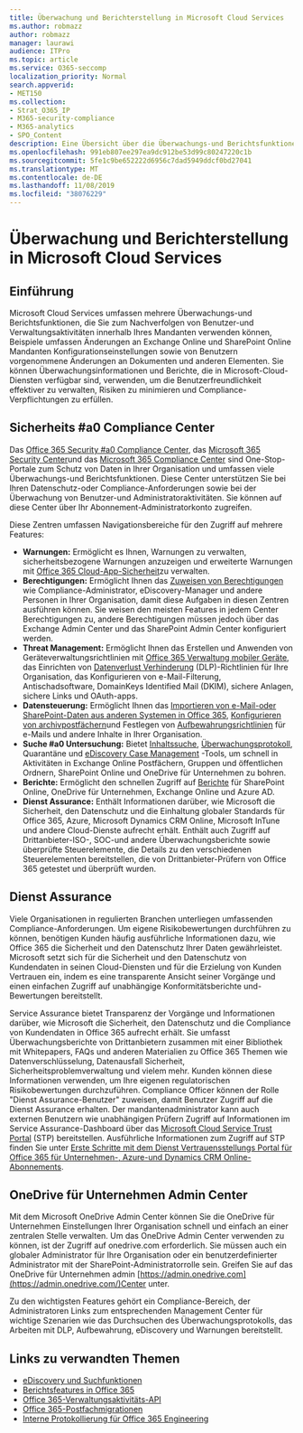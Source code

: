 ```yaml
---
title: Überwachung und Berichterstellung in Microsoft Cloud Services
ms.author: robmazz
author: robmazz
manager: laurawi
audience: ITPro
ms.topic: article
ms.service: O365-seccomp
localization_priority: Normal
search.appverid:
- MET150
ms.collection:
- Strat_O365_IP
- M365-security-compliance
- M365-analytics
- SPO_Content
description: Eine Übersicht über die Überwachungs-und Berichtsfunktionen in Office 365, Microsoft 365 und Service Assurance.
ms.openlocfilehash: 991eb807ee297ea9dc912be53d99c80247220c1b
ms.sourcegitcommit: 5fe1c9be652222d6956c7dad5949ddcf0bd27041
ms.translationtype: MT
ms.contentlocale: de-DE
ms.lasthandoff: 11/08/2019
ms.locfileid: "38076229"
---
```

# <a name="auditing-and-reporting-in-microsoft-cloud-services"></a>Überwachung und Berichterstellung in Microsoft Cloud Services

## <a name="introduction"></a>Einführung

Microsoft Cloud Services umfassen mehrere Überwachungs-und Berichtsfunktionen, die Sie zum Nachverfolgen von Benutzer-und Verwaltungsaktivitäten innerhalb Ihres Mandanten verwenden können, Beispiele umfassen Änderungen an Exchange Online und SharePoint Online Mandanten Konfigurationseinstellungen sowie von Benutzern vorgenommene Änderungen an Dokumenten und anderen Elementen. Sie können Überwachungsinformationen und Berichte, die in Microsoft-Cloud-Diensten verfügbar sind, verwenden, um die Benutzerfreundlichkeit effektiver zu verwalten, Risiken zu minimieren und Compliance-Verpflichtungen zu erfüllen.

## <a name="security--compliance-centers"></a>Sicherheits #a0 Compliance Center

Das [Office 365 Security #a0 Compliance Center](https://protection.office.com), das [Microsoft 365 Security Center](https://security.microsoft.com)und das [Microsoft 365 Compliance Center](https://compliance.microsoft.com) sind One-Stop-Portale zum Schutz von Daten in Ihrer Organisation und umfassen viele Überwachungs-und Berichtsfunktionen. Diese Center unterstützen Sie bei Ihren Datenschutz-oder Compliance-Anforderungen sowie bei der Überwachung von Benutzer-und Administratoraktivitäten. Sie können auf diese Center über Ihr Abonnement-Administratorkonto zugreifen.

Diese Zentren umfassen Navigationsbereiche für den Zugriff auf mehrere Features:

- **Warnungen:** Ermöglicht es Ihnen, Warnungen zu verwalten, sicherheitsbezogene Warnungen anzuzeigen und erweiterte Warnungen mit [Office 365 Cloud-App-Sicherheit](https://docs.microsoft.com/cloud-app-security/what-is-cloud-app-security)zu verwalten.
- **Berechtigungen:** Ermöglicht Ihnen das [Zuweisen von Berechtigungen](https://support.office.com/article/Give-users-access-to-the-Office-365-Security-Compliance-Center-2cfce2c8-20c5-47f9-afc4-24b059c1bd76) wie Compliance-Administrator, eDiscovery-Manager und andere Personen in Ihrer Organisation, damit diese Aufgaben in diesen Zentren ausführen können. Sie weisen den meisten Features in jedem Center Berechtigungen zu, andere Berechtigungen müssen jedoch über das Exchange Admin Center und das SharePoint Admin Center konfiguriert werden.
- **Threat Management:** Ermöglicht Ihnen das Erstellen und Anwenden von Geräteverwaltungsrichtlinien mit [Office 365 Verwaltung mobiler Geräte](https://support.office.com/article/Overview-of-Mobile-Device-Management-for-Office-365-faa7d8e5-645d-4d59-839c-c8d4c1869e4a), das Einrichten von [Datenverlust Verhinderung](https://support.office.com/article/Overview-of-data-loss-prevention-policies-1966b2a7-d1e2-4d92-ab61-42efbb137f5e) (DLP)-Richtlinien für Ihre Organisation, das Konfigurieren von e-Mail-Filterung, Antischadsoftware, DomainKeys Identified Mail (DKIM), sichere Anlagen, sichere Links und OAuth-apps.
- **Datensteuerung:** Ermöglicht Ihnen das [Importieren von e-Mail-oder SharePoint-Daten aus anderen Systemen in Office 365](https://support.office.com/article/Import-PST-files-or-SharePoint-data-to-Office-365-ba688e0a-0fcb-4bd7-8e57-2b669564ea84), [Konfigurieren von archivpostfächern](https://support.office.com/article/Enable-archive-mailboxes-in-the-Office-365-Security-Compliance-Center-268a109e-7843-405b-bb3d-b9393b2342ce)und Festlegen von [Aufbewahrungsrichtlinien](https://docs.microsoft.com/microsoft-365/compliance/retention-policies) für e-Mails und andere Inhalte in Ihrer Organisation.
- **Suche #a0 Untersuchung:** Bietet [Inhaltssuche](https://support.office.com/article/Run-a-Content-Search-in-the-Office-365-Security-Compliance-Center-61852fd9-fe8a-4880-a339-cb19ed3bff4a), [Überwachungsprotokoll](https://support.office.com/article/Search-the-audit-log-in-the-Office-365-Security-Compliance-Center-0d4d0f35-390b-4518-800e-0c7ec95e946c), Quarantäne und [eDiscovery Case Management](https://support.office.com/article/Manage-eDiscovery-cases-in-the-Office-365-Security-Compliance-Center-edea80d6-20a7-40fb-b8c4-5e8c8395f6da) -Tools, um schnell in Aktivitäten in Exchange Online Postfächern, Gruppen und öffentlichen Ordnern, SharePoint Online und OneDrive für Unternehmen zu bohren.
- **Berichte:** Ermöglicht den schnellen Zugriff auf [Berichte](https://support.office.com/article/Reports-in-the-Office-365-Security-Compliance-Center-7acd33ce-1ec8-49fb-b625-43bac7b58c5a) für SharePoint Online, OneDrive für Unternehmen, Exchange Online und Azure AD.
- **Dienst Assurance:** Enthält Informationen darüber, wie Microsoft die Sicherheit, den Datenschutz und die Einhaltung globaler Standards für Office 365, Azure, Microsoft Dynamics CRM Online, Microsoft InTune und andere Cloud-Dienste aufrecht erhält. Enthält auch Zugriff auf Drittanbieter-ISO-, SOC-und andere Überwachungsberichte sowie überprüfte Steuerelemente, die Details zu den verschiedenen Steuerelementen bereitstellen, die von Drittanbieter-Prüfern von Office 365 getestet und überprüft wurden.

## <a name="service-assurance"></a>Dienst Assurance

Viele Organisationen in regulierten Branchen unterliegen umfassenden Compliance-Anforderungen. Um eigene Risikobewertungen durchführen zu können, benötigen Kunden häufig ausführliche Informationen dazu, wie Office 365 die Sicherheit und den Datenschutz Ihrer Daten gewährleistet. Microsoft setzt sich für die Sicherheit und den Datenschutz von Kundendaten in seinen Cloud-Diensten und für die Erzielung von Kunden Vertrauen ein, indem es eine transparente Ansicht seiner Vorgänge und einen einfachen Zugriff auf unabhängige Konformitätsberichte und-Bewertungen bereitstellt.

Service Assurance bietet Transparenz der Vorgänge und Informationen darüber, wie Microsoft die Sicherheit, den Datenschutz und die Compliance von Kundendaten in Office 365 aufrecht erhält. Sie umfasst Überwachungsberichte von Drittanbietern zusammen mit einer Bibliothek mit Whitepapers, FAQs und anderen Materialien zu Office 365 Themen wie Datenverschlüsselung, Datenausfall Sicherheit, Sicherheitsproblemverwaltung und vielem mehr. Kunden können diese Informationen verwenden, um Ihre eigenen regulatorischen Risikobewertungen durchzuführen. Compliance Officer können der Rolle "Dienst Assurance-Benutzer" zuweisen, damit Benutzer Zugriff auf die Dienst Assurance erhalten. Der mandantenadministrator kann auch externen Benutzern wie unabhängigen Prüfern Zugriff auf Informationen im Service Assurance-Dashboard über das [Microsoft Cloud Service Trust Portal](https://aka.ms/STP) (STP) bereitstellen. Ausführliche Informationen zum Zugriff auf STP finden Sie unter [Erste Schritte mit dem Dienst Vertrauensstellungs Portal für Office 365 für Unternehmen-, Azure-und Dynamics CRM Online-Abonnements](https://aka.ms/STPHelp).

## <a name="onedrive-for-business-admin-center"></a>OneDrive für Unternehmen Admin Center

Mit dem Microsoft OneDrive Admin Center können Sie die OneDrive für Unternehmen Einstellungen Ihrer Organisation schnell und einfach an einer zentralen Stelle verwalten. Um das OneDrive Admin Center verwenden zu können, ist der Zugriff auf onedrive.com erforderlich. Sie müssen auch ein globaler Administrator für Ihre Organisation oder ein benutzerdefinierter Administrator mit der SharePoint-Administratorrolle sein. Greifen Sie auf das OneDrive für Unternehmen admin [https://admin.onedrive.com](https://admin.onedrive.com/)Center unter.

Zu den wichtigsten Features gehört ein Compliance-Bereich, der Administratoren Links zum entsprechenden Management Center für wichtige Szenarien wie das Durchsuchen des Überwachungsprotokolls, das Arbeiten mit DLP, Aufbewahrung, eDiscovery und Warnungen bereitstellt.

## <a name="related-links"></a>Links zu verwandten Themen

- [eDiscovery und Suchfunktionen](office-365-ediscovery-and-search-features.md)
- [Berichtsfeatures in Office 365](office-365-reporting-features.md)
- [Office 365-Verwaltungsaktivitäts-API](office-365-management-activity-api.md)
- [Office 365-Postfachmigrationen](office-365-mailbox-migrations.md)
- [Interne Protokollierung für Office 365 Engineering](office-365-internal-logging.md)